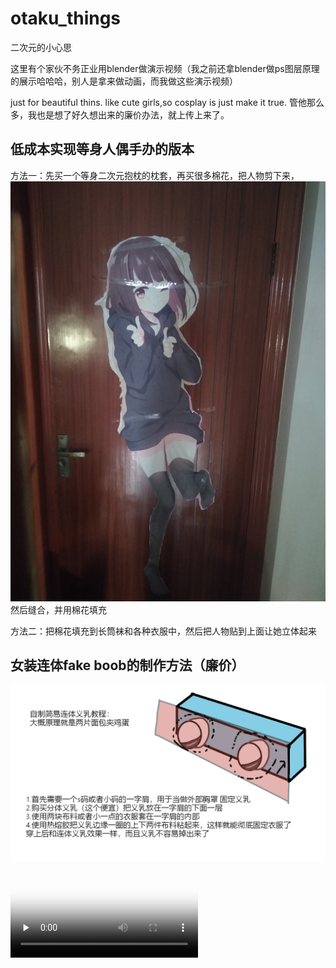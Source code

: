 # otaku_things
二次元的小心思

这里有个家伙不务正业用blender做演示视频（我之前还拿blender做ps图层原理的展示哈哈哈，别人是拿来做动画，而我做这些演示视频）

just for beautiful thins.
like cute girls,so cosplay is just make it true.
管他那么多，我也是想了好久想出来的廉价办法，就上传上来了。
## 低成本实现等身人偶手办的版本
方法一：先买一个等身二次元抱枕的枕套，再买很多棉花，把人物剪下来，
<img src="IMG_20220130_093107.jpg">
然后缝合，并用棉花填充

方法二：把棉花填充到长筒袜和各种衣服中，然后把人物贴到上面让她立体起来

## 女装连体fake boob的制作方法（廉价）
<img src="fake boob.png">

<video id="video" controls="true" preload="none" poster="封面">
      <source id="mp4" src="mp4格式视频" type="video/mp4">
</videos>
